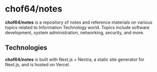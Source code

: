 # chof64/notes

**chof64/notes** is a repository of notes and reference materials on various
topics related to Information Technology world. Topics include software
development, system administration, networking, security, and more.

## Technologies

**chof64/notes** is built with Next.js + Nextra, a static site generator for
Next.js, and is hosted on Vercel.

